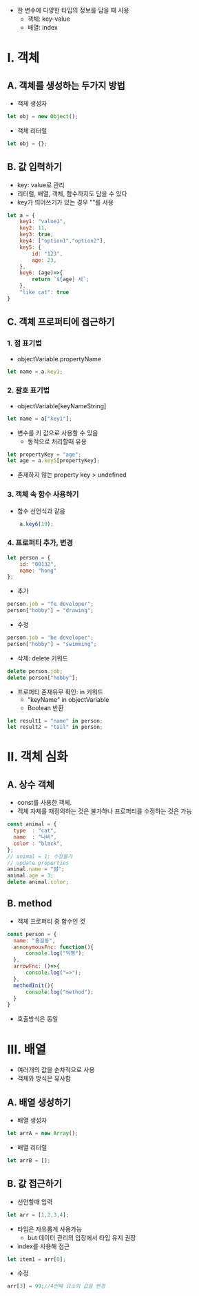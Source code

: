 - 한 변수에 다양한 타입의 정보를 담을 때 사용
  - 객체: key-value
  - 배열: index
# I. 객체
## A. 객체를 생성하는 두가지 방법
- 객체 생성자
```javascript
let obj = new Object();
```
- 객체 리터럴
```javascript
let obj = {};
```
## B. 값 입력하기
- key: value로 관리
- 리터럴, 배열, 객체, 함수까지도 담을 수 있다
- key가 띄어쓰기가 있는 경우 ""를 사용
```javascript
let a = {
    key1: "value1",
    key2: 11,
    key3: true,
    key4: ["option1","option2"],
    key5: {
        id: "123",
        age: 23,
    },
    key6: (age)=>{
        return `${age} 세`;
    },
    "like cat": true
}
```
## C. 객체 프로퍼티에 접근하기
### 1. 점 표기법
- objectVariable.propertyName
```javascript
let name = a.key1;
```
### 2. 괄호 표기법
- objectVariable[keyNameString]
```javascript
let name = a["key1"];
```
- 변수를 키 값으로 사용할 수 있음
  - 동적으로 처리할때 유용
```javascript
let propertyKey = "age";
let age = a.key5[propertyKey];
```
- 존재하지 않는 property key > undefined
### 3. 객체 속 함수 사용하기
- 함수 선언식과 같음
```javascript
    a.key6(19);
```
### 4. 프로퍼티 추가, 변경
```javascript
let person = {
    id: "00132",
    name: "hong"
};
```
- 추가
```javascript
person.job = "fe developer";
person["hobby"] = "drawing";
```
- 수정
```javascript
person.job = "be developer";
person["hobby"] = "swimming";
```
- 삭제: delete 키워드
```javascript
delete person.job;
delete person["hobby"];
```
- 프로퍼티 존재유무 확인: in 키워드
  - "keyName" in objectVariable
  - Boolean 반환
```javascript
let result1 = "name" in person;
let result2 = "tail" in person;
```

# II. 객체 심화
## A. 상수 객체
- const를 사용한 객체.
- 겍체 자체를 재정의하는 것은 불가하나 프로퍼티를 수정하는 것은 가능
```javascript
const animal = {
  type  : "cat",
  name  : "나비",
  color : "black",
};
// animal = 1; 수정불가
// update properties 
animal.name = "범";
animal.age = 3;
delete animal.color;
```
## B. method
- 객체 프로퍼티 중 함수인 것
```javascript
const person = {
  name: "홍길동",
  annonymousFnc: function(){
      console.log("익명");
  },
  arrowFnc: ()=>{
      console.log("=>");
  },
  methodInit(){
      console.log("method");
  }
}
```
- 호출방식은 동일

# III. 배열
- 여러개의 값을 순차적으로 사용
- 객체와 방식은 유사함
## A. 배열 생성하기
- 배열 생성자
```javascript
let arrA = new Array();
```
- 배열 리터럴
```javascript
let arrB = [];
```
## B. 값 접근하기
- 선언할때 입력
```javascript
let arr = [1,2,3,4];
```
- 타입은 자유롭게 사용가능
  - but 데이터 관리의 입장에서 타입 유지 권장
- index를 사용해 접근
```javascript
let item1 = arr[0];
```
- 수정
```javascript
arr[3] = 99;//4번째 요소의 값을 변경
```